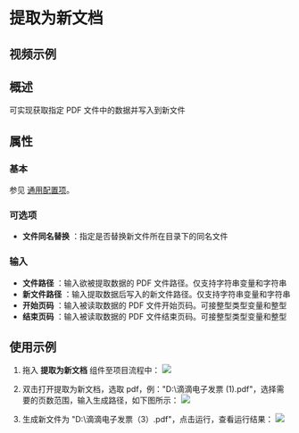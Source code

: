 # 提取为新文档

## 视频示例

## 概述

可实现获取指定 PDF 文件中的数据并写入到新文件

## 属性

### 基本

参见 [通用配置项](../Appendix/CommonConfigurationItems.md)。

### 可选项

- **文件同名替换** ：指定是否替换新文件所在目录下的同名文件

### 输入

- **文件路径** ：输入欲被提取数据的 PDF 文件路径。仅支持字符串变量和字符串
- **新文件路径** ：输入提取数据后写入的新文件路径。仅支持字符串变量和字符串
- **开始页码** ：输入被读取数据的 PDF 文件开始页码。可接整型类型变量和整型
- **结束页码** ：输入被读取数据的 PDF 文件结束页码。可接整型类型变量和整型

## 使用示例

1. 拖入 **提取为新文档** 组件至项目流程中：
![](https://docimages.blob.core.chinacloudapi.cn/images/Activities/ExtractToNewFile_1.png)

2. 双击打开提取为新文档，选取 pdf，例："D:\\滴滴电子发票 (1).pdf"，选择需要的页数范围，输入生成路径，如下图所示：
![](https://docimages.blob.core.chinacloudapi.cn/images/Activities/ExtractToNewFile_2.png)

3. 生成新文件为 "D:\\滴滴电子发票（3）.pdf"，点击运行，查看运行结果：
![](https://docimages.blob.core.chinacloudapi.cn/images/Activities/ExtractToNewFile_3.png)